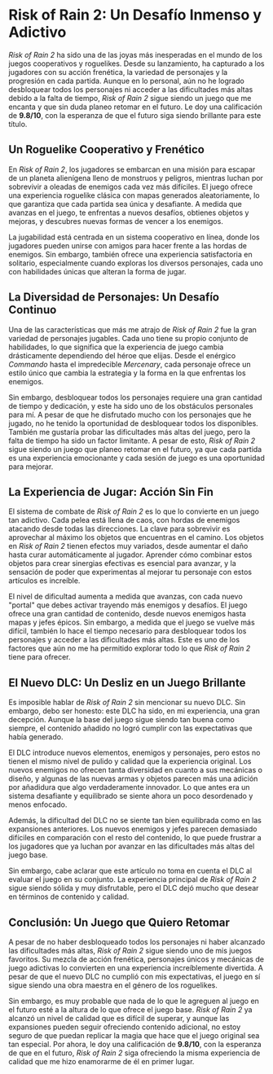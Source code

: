 # Risk of Rain 2: Un Desafío Inmenso y Adictivo

*Risk of Rain 2* ha sido una de las joyas más inesperadas en el mundo de los juegos cooperativos y roguelikes. Desde su lanzamiento, ha capturado a los jugadores con su acción frenética, la variedad de personajes y la progresión en cada partida. Aunque en lo personal, aún no he logrado desbloquear todos los personajes ni acceder a las dificultades más altas debido a la falta de tiempo, *Risk of Rain 2* sigue siendo un juego que me encanta y que sin duda planeo retomar en el futuro. Le doy una calificación de **9.8/10**, con la esperanza de que el futuro siga siendo brillante para este título.

## Un Roguelike Cooperativo y Frenético

En *Risk of Rain 2*, los jugadores se embarcan en una misión para escapar de un planeta alienígena lleno de monstruos y peligros, mientras luchan por sobrevivir a oleadas de enemigos cada vez más difíciles. El juego ofrece una experiencia roguelike clásica con mapas generados aleatoriamente, lo que garantiza que cada partida sea única y desafiante. A medida que avanzas en el juego, te enfrentas a nuevos desafíos, obtienes objetos y mejoras, y descubres nuevas formas de vencer a los enemigos.

La jugabilidad está centrada en un sistema cooperativo en línea, donde los jugadores pueden unirse con amigos para hacer frente a las hordas de enemigos. Sin embargo, también ofrece una experiencia satisfactoria en solitario, especialmente cuando exploras los diversos personajes, cada uno con habilidades únicas que alteran la forma de jugar.

## La Diversidad de Personajes: Un Desafío Continuo

Una de las características que más me atrajo de *Risk of Rain 2* fue la gran variedad de personajes jugables. Cada uno tiene su propio conjunto de habilidades, lo que significa que la experiencia de juego cambia drásticamente dependiendo del héroe que elijas. Desde el enérgico *Commando* hasta el impredecible *Mercenary*, cada personaje ofrece un estilo único que cambia la estrategia y la forma en la que enfrentas los enemigos.

Sin embargo, desbloquear todos los personajes requiere una gran cantidad de tiempo y dedicación, y este ha sido uno de los obstáculos personales para mí. A pesar de que he disfrutado mucho con los personajes que he jugado, no he tenido la oportunidad de desbloquear todos los disponibles. También me gustaría probar las dificultades más altas del juego, pero la falta de tiempo ha sido un factor limitante. A pesar de esto, *Risk of Rain 2* sigue siendo un juego que planeo retomar en el futuro, ya que cada partida es una experiencia emocionante y cada sesión de juego es una oportunidad para mejorar.

## La Experiencia de Jugar: Acción Sin Fin

El sistema de combate de *Risk of Rain 2* es lo que lo convierte en un juego tan adictivo. Cada pelea está llena de caos, con hordas de enemigos atacando desde todas las direcciones. La clave para sobrevivir es aprovechar al máximo los objetos que encuentras en el camino. Los objetos en *Risk of Rain 2* tienen efectos muy variados, desde aumentar el daño hasta curar automáticamente al jugador. Aprender cómo combinar estos objetos para crear sinergias efectivas es esencial para avanzar, y la sensación de poder que experimentas al mejorar tu personaje con estos artículos es increíble.

El nivel de dificultad aumenta a medida que avanzas, con cada nuevo "portal" que debes activar trayendo más enemigos y desafíos. El juego ofrece una gran cantidad de contenido, desde nuevos enemigos hasta mapas y jefes épicos. Sin embargo, a medida que el juego se vuelve más difícil, también lo hace el tiempo necesario para desbloquear todos los personajes y acceder a las dificultades más altas. Este es uno de los factores que aún no me ha permitido explorar todo lo que *Risk of Rain 2* tiene para ofrecer.

## El Nuevo DLC: Un Desliz en un Juego Brillante

Es imposible hablar de *Risk of Rain 2* sin mencionar su nuevo DLC. Sin embargo, debo ser honesto: este DLC ha sido, en mi experiencia, una gran decepción. Aunque la base del juego sigue siendo tan buena como siempre, el contenido añadido no logró cumplir con las expectativas que había generado.

El DLC introduce nuevos elementos, enemigos y personajes, pero estos no tienen el mismo nivel de pulido y calidad que la experiencia original. Los nuevos enemigos no ofrecen tanta diversidad en cuanto a sus mecánicas o diseño, y algunas de las nuevas armas y objetos parecen más una adición por añadidura que algo verdaderamente innovador. Lo que antes era un sistema desafiante y equilibrado se siente ahora un poco desordenado y menos enfocado. 

Además, la dificultad del DLC no se siente tan bien equilibrada como en las expansiones anteriores. Los nuevos enemigos y jefes parecen demasiado difíciles en comparación con el resto del contenido, lo que puede frustrar a los jugadores que ya luchan por avanzar en las dificultades más altas del juego base.

Sin embargo, cabe aclarar que este artículo no toma en cuenta el DLC al evaluar el juego en su conjunto. La experiencia principal de *Risk of Rain 2* sigue siendo sólida y muy disfrutable, pero el DLC dejó mucho que desear en términos de contenido y calidad.

## Conclusión: Un Juego que Quiero Retomar

A pesar de no haber desbloqueado todos los personajes ni haber alcanzado las dificultades más altas, *Risk of Rain 2* sigue siendo uno de mis juegos favoritos. Su mezcla de acción frenética, personajes únicos y mecánicas de juego adictivas lo convierten en una experiencia increíblemente divertida. A pesar de que el nuevo DLC no cumplió con mis expectativas, el juego en sí sigue siendo una obra maestra en el género de los roguelikes.

Sin embargo, es muy probable que nada de lo que le agreguen al juego en el futuro esté a la altura de lo que ofrece el juego base. *Risk of Rain 2* ya alcanzó un nivel de calidad que es difícil de superar, y aunque las expansiones pueden seguir ofreciendo contenido adicional, no estoy seguro de que puedan replicar la magia que hace que el juego original sea tan especial. Por ahora, le doy una calificación de **9.8/10**, con la esperanza de que en el futuro, *Risk of Rain 2* siga ofreciendo la misma experiencia de calidad que me hizo enamorarme de él en primer lugar.
